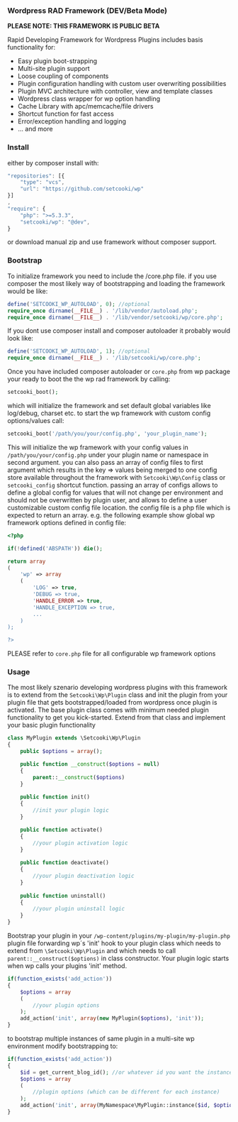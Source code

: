 ### Wordpress RAD Framework (DEV/Beta Mode)

**PLEASE NOTE: THIS FRAMEWORK IS PUBLIC BETA**

Rapid Developing Framework for Wordpress Plugins includes basis functionality for:

* Easy plugin boot-strapping
* Multi-site plugin support
* Loose coupling of components
* Plugin configuration handling with custom user overwriting possibilities
* Plugin MVC architecture with controller, view and template classes
* Wordpress class wrapper for wp option handling
* Cache Library with apc/memcache/file drivers
* Shortcut function for fast access
* Error/exception handling and logging
* ... and more

### Install

either by composer install with:

```javascript
"repositories": [{
    "type": "vcs",
    "url": "https://github.com/setcooki/wp"
}]
,
"require": {
    "php": ">=5.3.3",
    "setcooki/wp": "@dev",
}
```

or download manual zip and use framework without composer support.

### Bootstrap

To initialize framework you need to include the /core.php file. if you use composer the most likely way of bootstrapping
and loading the framework would be like:

```php
define('SETCOOKI_WP_AUTOLOAD', 0); //optional
require_once dirname(__FILE__) . '/lib/vendor/autoload.php';
require_once dirname(__FILE__) . '/lib/vendor/setcooki/wp/core.php';
```

If you dont use composer install and composer autoloader it probably would look like:

```php
define('SETCOOKI_WP_AUTOLOAD', 1); //optional
require_once dirname(__FILE__) . '/lib/setcooki/wp/core.php';
```

Once you have included composer autoloader or `core.php` from wp package your ready to boot the the wp rad framework by 
calling:

```php
setcooki_boot();
```
which will initialize the framework and set default global variables like log/debug, charset etc. to start the wp framework
with custom config options/values call:

```php
setcooki_boot('/path/you/your/config.php', 'your_plugin_name');
```
This will initialize the wp framework with your config values in `/path/you/your/config.php` under your plugin name
or namespace in second argument. you can also pass an array of config files to first argument which results in the key =>
values being merged to one config store available throughout the framework with `Setcooki\Wp\Config` class or `setcooki_config`
shortcut function. passing an array of configs allows to define a global config for values that will not change per environment
and should not be overwritten by plugin user, and allows to define a user customizable custom config file location. the
config file is a php file which is expected to return an array. e.g. the following example show global wp framework options
defined in config file:

```php
<?php

if(!defined('ABSPATH')) die();

return array
(
    'wp' => array
    (
        'LOG' => true,
        'DEBUG => true,
        'HANDLE_ERROR => true,
        'HANDLE_EXCEPTION => true,
        ...
    )
);

?>
```

PLEASE refer to `core.php` file for all configurable wp framework options


### Usage

The most likely szenario developing wordpress plugins with this framework is to extend from the `Setcooki\Wp\Plugin` class
and init the plugin from your plugin file that gets bootstrapped/loaded from wordpress once plugin is activated. The base
plugin class comes with minimum needed plugin functionality to get you kick-started. Extend from that class and implement
your basic plugin functionality

```php
class MyPlugin extends \Setcooki\Wp\Plugin
{
    public $options = array();

    public function __construct($options = null)
    {
        parent::__construct($options)
    }
    
    public function init()
    {
        //init your plugin logic
    }

    public function activate()
    {
        //your plugin activation logic
    }
    
    public function deactivate()
    {
        //your plugin deactivation logic
    }
    
    public function uninstall()
    {
        //your plugin uninstall logic
    }
}
```

Bootstrap your plugin in your `/wp-content/plugins/my-plugin/my-plugin.php` plugin file forwarding wp´s 'init' hook to your
plugin class which needs to extend from `\Setcooki\Wp\Plugin` and which needs to call `parent::__construct($options)` in
class constructor. Your plugin logic starts when wp calls your plugins 'init' method.  

```php
if(function_exists('add_action'))
{
    $options = array
    (
        //your plugin options
    );
    add_action('init', array(new MyPlugin($options), 'init'));
}
```

to bootstrap multiple instances of same plugin in a multi-site wp environment modify bootstrapping to:

```php
if(function_exists('add_action'))
{
    $id = get_current_blog_id(); //or whatever id you want the instance to be created under
    $options = array
    (
        //plugin options (which can be different for each instance) 
    );
    add_action('init', array(MyNamespace\MyPlugin::instance($id, $options), 'init'));
}
```




